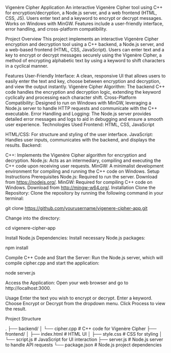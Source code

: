 Vigenère Cipher Application
An interactive Vigenère Cipher tool using C++ for encryption/decryption, a Node.js server, and a web frontend (HTML, CSS, JS). Users enter text and a keyword to encrypt or decrypt messages. Works on Windows with MinGW. Features include a user-friendly interface, error handling, and cross-platform compatibility.

Project Overview
This project implements an interactive Vigenère Cipher encryption and decryption tool using a C++ backend, a Node.js server, and a web-based frontend (HTML, CSS, JavaScript). Users can enter text and a key to encrypt or decrypt messages securely using the Vigenère Cipher, a method of encrypting alphabetic text by using a keyword to shift characters in a cyclical manner.

Features
User-Friendly Interface: A clean, responsive UI that allows users to easily enter the text and key, choose between encryption and decryption, and view the output instantly.
Vigenère Cipher Algorithm: The backend C++ code handles the encryption and decryption logic, extending the keyword cyclically and processing each character shift.
Cross-Platform Compatibility: Designed to run on Windows with MinGW, leveraging a Node.js server to handle HTTP requests and communicate with the C++ executable.
Error Handling and Logging: The Node.js server provides detailed error messages and logs to aid in debugging and ensure a smooth user experience.
Technologies Used
Frontend: HTML, CSS, JavaScript

HTML/CSS: For structure and styling of the user interface.
JavaScript: Handles user inputs, communicates with the backend, and displays the results.
Backend:

C++: Implements the Vigenère Cipher algorithm for encryption and decryption.
Node.js: Acts as an intermediary, compiling and executing the C++ code upon receiving user requests.
MinGW: A minimalist development environment for compiling and running the C++ code on Windows.
Setup Instructions
Prerequisites
Node.js: Required to run the server. Download from https://nodejs.org/.
MinGW: Required for compiling C++ code on Windows. Download from http://mingw-w64.org/.
Installation
Clone the Repository: Clone the repository by running the following command in your terminal:

git clone https://github.com/yourusername/vigenere-cipher-app.git

Change into the directory:

cd vigenere-cipher-app

Install Node.js Dependencies: Install necessary Node.js packages:

npm install

Compile C++ Code and Start the Server: Run the Node.js server, which will compile cipher.cpp and start the application:

node server.js

Access the Application: Open your web browser and go to http://localhost:3000.

Usage
Enter the text you wish to encrypt or decrypt.
Enter a keyword.
Choose Encrypt or Decrypt from the dropdown menu.
Click Process to view the result.

Project Structure

.
├── backend/
│   └── cipher.cpp            # C++ code for Vigenère Cipher
├── frontend/
│   ├── index.html            # HTML UI
│   ├── style.css             # CSS for styling
│   └── script.js             # JavaScript for UI interaction
├── server.js                 # Node.js server to handle API requests
└── package.json              # Node.js project dependencies
